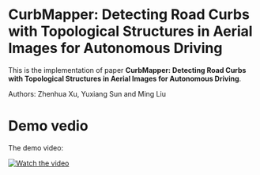 # CurbMapper: Detecting Road Curbs with Topological Structures in Aerial Images for Autonomous Driving
This is the implementation of paper **CurbMapper: Detecting Road Curbs with Topological Structures in Aerial Images for Autonomous Driving**.

Authors: Zhenhua Xu, Yuxiang Sun and Ming Liu

# Demo vedio

The demo video:
 
[![Watch the video](https://img.youtube.com/vi/YDkjtSRbRJQ/0.jpg)](https://youtu.be/YDkjtSRbRJQ)
